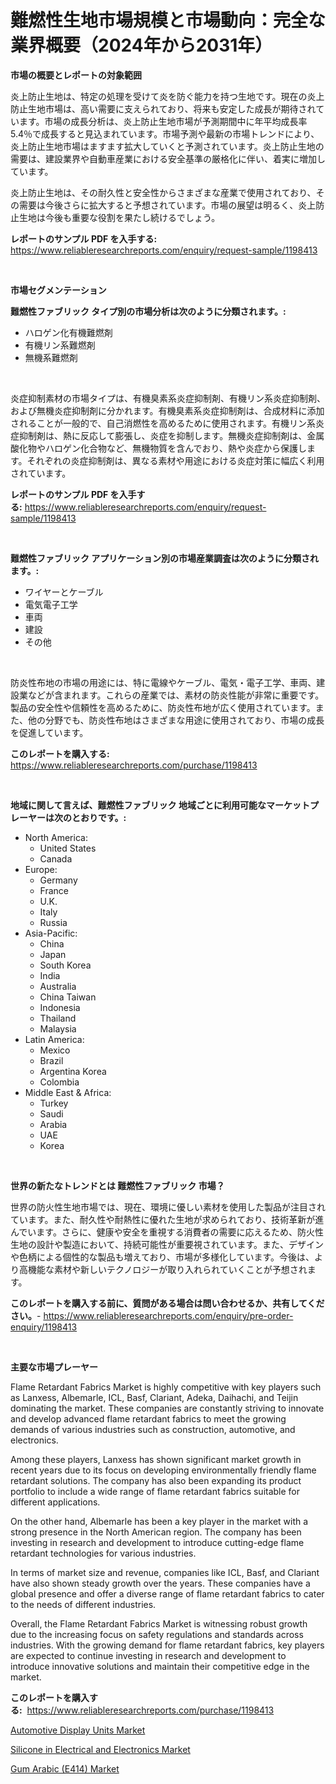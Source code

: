 <p><h1>難燃性生地市場規模と市場動向：完全な業界概要（2024年から2031年）</h1></p><p><strong>市場の概要とレポートの対象範囲</strong></p>
<p><p>炎上防止生地は、特定の処理を受けて炎を防ぐ能力を持つ生地です。現在の炎上防止生地市場は、高い需要に支えられており、将来も安定した成長が期待されています。市場の成長分析は、炎上防止生地市場が予測期間中に年平均成長率5.4％で成長すると見込まれています。市場予測や最新の市場トレンドにより、炎上防止生地市場はますます拡大していくと予測されています。炎上防止生地の需要は、建設業界や自動車産業における安全基準の厳格化に伴い、着実に増加しています。</p><p>炎上防止生地は、その耐久性と安全性からさまざまな産業で使用されており、その需要は今後さらに拡大すると予想されています。市場の展望は明るく、炎上防止生地は今後も重要な役割を果たし続けるでしょう。</p></p>
<p><strong>レポートのサンプル PDF を入手する:</strong> <a href="https://www.reliableresearchreports.com/enquiry/request-sample/1198413">https://www.reliableresearchreports.com/enquiry/request-sample/1198413</a></p>
<p>&nbsp;</p>
<p><strong>市場セグメンテーション</strong></p>
<p><strong>難燃性ファブリック タイプ別の市場分析は次のように分類されます。:</strong></p>
<p><ul><li>ハロゲン化有機難燃剤</li><li>有機リン系難燃剤</li><li>無機系難燃剤</li></ul></p>
<p>&nbsp;</p>
<p><p>炎症抑制素材の市場タイプは、有機臭素系炎症抑制剤、有機リン系炎症抑制剤、および無機炎症抑制剤に分かれます。有機臭素系炎症抑制剤は、合成材料に添加されることが一般的で、自己消燃性を高めるために使用されます。有機リン系炎症抑制剤は、熱に反応して膨張し、炎症を抑制します。無機炎症抑制剤は、金属酸化物やハロゲン化合物など、無機物質を含んでおり、熱や炎症から保護します。それぞれの炎症抑制剤は、異なる素材や用途における炎症対策に幅広く利用されています。</p></p>
<p><strong>レポートのサンプル PDF を入手する:</strong>&nbsp;<a href="https://www.reliableresearchreports.com/enquiry/request-sample/1198413">https://www.reliableresearchreports.com/enquiry/request-sample/1198413</a></p>
<p>&nbsp;</p>
<p><strong> 難燃性ファブリック アプリケーション別の市場産業調査は次のように分類されます。:</strong></p>
<p><ul><li>ワイヤーとケーブル</li><li>電気電子工学</li><li>車両</li><li>建設</li><li>その他</li></ul></p>
<p>&nbsp;</p>
<p><p>防炎性布地の市場の用途には、特に電線やケーブル、電気・電子工学、車両、建設業などが含まれます。これらの産業では、素材の防炎性能が非常に重要です。製品の安全性や信頼性を高めるために、防炎性布地が広く使用されています。また、他の分野でも、防炎性布地はさまざまな用途に使用されており、市場の成長を促進しています。</p></p>
<p><strong>このレポートを購入する:</strong>&nbsp; <a href="https://www.reliableresearchreports.com/purchase/1198413">https://www.reliableresearchreports.com/purchase/1198413</a></p>
<p>&nbsp;</p>
<p><strong>地域に関して言えば、難燃性ファブリック 地域ごとに利用可能なマーケットプレーヤーは次のとおりです。:</strong></p>
<p><ul>
    <li>
        North America:
        <ul>
            <li>United States</li>
            <li>Canada</li>
        </ul>
    </li>
    <li>
        Europe:
        <ul>
            <li>Germany</li>
            <li>France</li>
            <li>U.K.</li>
            <li>Italy</li>
            <li>Russia</li>
        </ul>
    </li>
    <li>
        Asia-Pacific:
        <ul>
            <li>China</li>
            <li>Japan</li>
            <li>South Korea</li>
            <li>India</li>
            <li>Australia</li>
            <li>China Taiwan</li>
            <li>Indonesia</li>
            <li>Thailand</li>
            <li>Malaysia</li>
        </ul>
    </li>
    <li>
        Latin America:
        <ul>
            <li>Mexico</li>
            <li>Brazil</li>
            <li>Argentina Korea</li>
            <li>Colombia</li>
        </ul>
    </li>
    <li>
        Middle East & Africa:
        <ul>
            <li>Turkey</li>
            <li>Saudi</li>
            <li>Arabia</li>
            <li>UAE</li>
            <li>Korea</li>
        </ul>
    </li>
    </ul></p>
<p>&nbsp;</p>
<p><strong>世界の新たなトレンドとは 難燃性ファブリック 市場？</strong></p>
<p><p>世界の防火性生地市場では、現在、環境に優しい素材を使用した製品が注目されています。また、耐久性や耐熱性に優れた生地が求められており、技術革新が進んでいます。さらに、健康や安全を重視する消費者の需要に応えるため、防火性生地の設計や製造において、持続可能性が重要視されています。また、デザインや色柄による個性的な製品も増えており、市場が多様化しています。今後は、より高機能な素材や新しいテクノロジーが取り入れられていくことが予想されます。</p></p>
<p><strong>このレポートを購入する前に、質問がある場合は問い合わせるか、共有してください。</strong>- <a href="https://www.reliableresearchreports.com/enquiry/pre-order-enquiry/1198413">https://www.reliableresearchreports.com/enquiry/pre-order-enquiry/1198413</a></p>
<p>&nbsp;</p>
<p><strong>主要な市場プレーヤー</strong></p>
<p><p>Flame Retardant Fabrics Market is highly competitive with key players such as Lanxess, Albemarle, ICL, Basf, Clariant, Adeka, Daihachi, and Teijin dominating the market. These companies are constantly striving to innovate and develop advanced flame retardant fabrics to meet the growing demands of various industries such as construction, automotive, and electronics.</p><p>Among these players, Lanxess has shown significant market growth in recent years due to its focus on developing environmentally friendly flame retardant solutions. The company has also been expanding its product portfolio to include a wide range of flame retardant fabrics suitable for different applications.</p><p>On the other hand, Albemarle has been a key player in the market with a strong presence in the North American region. The company has been investing in research and development to introduce cutting-edge flame retardant technologies for various industries.</p><p>In terms of market size and revenue, companies like ICL, Basf, and Clariant have also shown steady growth over the years. These companies have a global presence and offer a diverse range of flame retardant fabrics to cater to the needs of different industries.</p><p>Overall, the Flame Retardant Fabrics Market is witnessing robust growth due to the increasing focus on safety regulations and standards across industries. With the growing demand for flame retardant fabrics, key players are expected to continue investing in research and development to introduce innovative solutions and maintain their competitive edge in the market.</p></p>
<p><strong>このレポートを購入する:</strong>&nbsp;&nbsp;<a href="https://www.reliableresearchreports.com/purchase/1198413">https://www.reliableresearchreports.com/purchase/1198413</a></p>
<p><p><a href="https://github.com/Hazelklievgspy6vdcsmu106w/Market-Research-Report-List-1/blob/main/automotive-display-units-market.md">Automotive Display Units Market</a></p><p><a href="https://view.publitas.com/reportprime-1/silicone-in-electrical-and-electronics-market-share-market-new-trends-analysis-report-by-type-by-application-by-end-use-by-region-and-segment-forecasts-2023-2030/">Silicone in Electrical and Electronics Market</a></p><p><a href="https://view.publitas.com/reportprime-1/gum-arabic-e414-market-growth-market-trends-covid-19-impact-and-forecasts-for-period-from-2023-2030/">Gum Arabic (E414) Market</a></p></p>